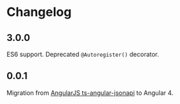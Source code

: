 # Changelog

## 3.0.0

ES6 support. Deprecated `@Autoregister()` decorator.

## 0.0.1

Migration from [AngularJS ts-angular-jsonapi](https://github.com/reyesoft/ts-angular-jsonapi) to Angular 4.
